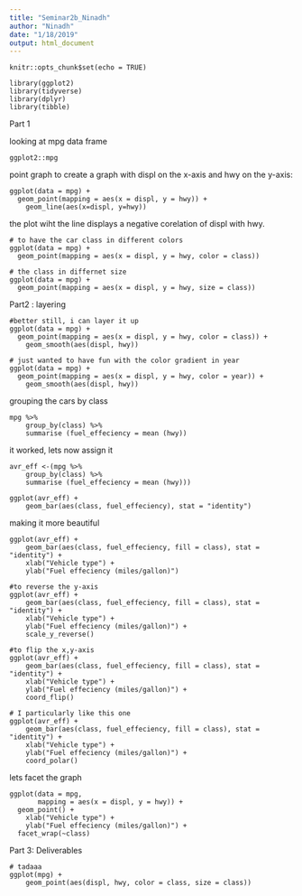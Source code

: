 ```yaml
---
title: "Seminar2b_Ninadh"
author: "Ninadh"
date: "1/18/2019"
output: html_document
---
```


```{r setup, include=FALSE}
knitr::opts_chunk$set(echo = TRUE)
```

```{r}
library(ggplot2)
library(tidyverse)
library(dplyr)
library(tibble)
```

Part 1

looking at mpg data frame

```{r}
ggplot2::mpg
```

point graph to create a graph with displ on the x-axis and hwy on the y-axis:

```{r}
ggplot(data = mpg) + 
  geom_point(mapping = aes(x = displ, y = hwy)) +
	geom_line(aes(x=displ, y=hwy))
```

the plot wiht the line displays a negative corelation of displ with hwy.

```{r} 
# to have the car class in different colors
ggplot(data = mpg) + 
  geom_point(mapping = aes(x = displ, y = hwy, color = class))
```

```{r}
# the class in differnet size
ggplot(data = mpg) + 
  geom_point(mapping = aes(x = displ, y = hwy, size = class))
```

Part2 : layering

```{r}
#better still, i can layer it up
ggplot(data = mpg) + 
  geom_point(mapping = aes(x = displ, y = hwy, color = class)) +
	geom_smooth(aes(displ, hwy))
```

```{r}
# just wanted to have fun with the color gradient in year
ggplot(data = mpg) + 
  geom_point(mapping = aes(x = displ, y = hwy, color = year)) +
	geom_smooth(aes(displ, hwy))

```

grouping the cars by class

```{r}
mpg %>%
	group_by(class) %>%
	summarise (fuel_effeciency = mean (hwy))
```

it worked, lets now assign it

```{r}
avr_eff <-(mpg %>%
	group_by(class) %>%
	summarise (fuel_effeciency = mean (hwy)))
```


```{r}
ggplot(avr_eff) +
	geom_bar(aes(class, fuel_effeciency), stat = "identity")
```

making it more beautiful
```{r}
ggplot(avr_eff) +
	geom_bar(aes(class, fuel_effeciency, fill = class), stat = "identity") +
	xlab("Vehicle type") +
	ylab("Fuel effeciency (miles/gallon)")
```

```{r}
#to reverse the y-axis
ggplot(avr_eff) +
	geom_bar(aes(class, fuel_effeciency, fill = class), stat = "identity") +
	xlab("Vehicle type") +
	ylab("Fuel effeciency (miles/gallon)") +
	scale_y_reverse()
```

```{r}
#to flip the x,y-axis
ggplot(avr_eff) +
	geom_bar(aes(class, fuel_effeciency, fill = class), stat = "identity") +
	xlab("Vehicle type") +
	ylab("Fuel effeciency (miles/gallon)") +
	coord_flip()
```


```{r}
# I particularly like this one
ggplot(avr_eff) +
	geom_bar(aes(class, fuel_effeciency, fill = class), stat = "identity") +
	xlab("Vehicle type") +
	ylab("Fuel effeciency (miles/gallon)") +
	coord_polar()
```

lets facet the graph

```{r}
ggplot(data = mpg, 
       mapping = aes(x = displ, y = hwy)) +
  geom_point() +
	xlab("Vehicle type") +
	ylab("Fuel effeciency (miles/gallon)") +
  facet_wrap(~class)
```

Part 3: Deliverables

```{r}
# tadaaa
ggplot(mpg) +
	geom_point(aes(displ, hwy, color = class, size = class))
```



